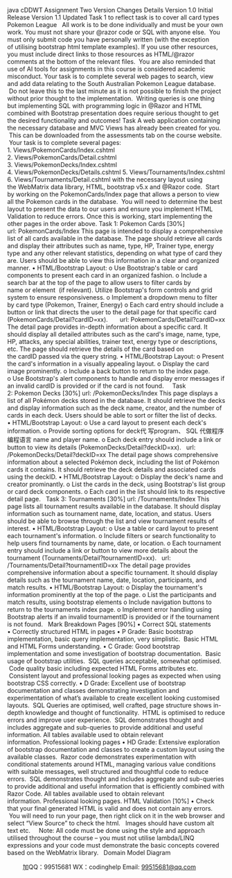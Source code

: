 java cDDWT Assignment Two
Version Changes	Details
Version 1.0	Initial Release
Version 1.1	Updated Task 1 to reflect task is to cover all card types
 
Pokemon League
 
All work is to be done individually and must be your own work. You must not share your @razor code or SQL with anyone else.  You must only submit code you have personally written (with the exception of utilising bootstrap html template examples). If you use other resources, you must include direct links to those resources as HTML/@razor comments at the bottom of the relevant files.  You are also reminded that use of AI tools for assignments in this course is considered academic misconduct.
Your task is to complete several web pages to search, view and add data relating to the South Australian Pokemon League database.  Do not leave this to the last minute as it is not possible to finish the project without prior thought to the implementation.  Writing queries is one thing but implementing SQL with programming logic in @Razor and HTML combined with Bootstrap presentation does require serious thought to get the desired functionality and outcomes!
Task
A web application containing the necessary database and MVC Views has already been created for you.  This can be downloaded from the assessments tab on the course website.  Your task is to complete several pages:
1. Views/PokemonCards/Index.cshtml
2. Views/PokemonCards/Detail.cshtml
3. Views/PokemonDecks/Index.cshtml
4. Views/PokemonDecks/Details.cshtml
5. Views/Tournaments/Index.cshtml
6. Views/Tournaments/Detail.cshtml
with the necessary layout using the WebMatrix data library, HTML, bootstrap v5.x and @Razor code.  Start by working on the PokemonCards/Index page that allows a person to view all the Pokemon cards in the database.  You will need to determine the best layout to present the data to our users and ensure you implement HTML Validation to reduce errors. Once this is working, start implementing the other pages in the order above.
Task 1: Pokemon Cards [30%]
url: PokemonCards/Index
This page is intended to display a comprehensive list of all cards available in the database. The page should retrieve all cards and display their attributes such as name, type, HP, Trainer type, energy type and any other relevant statistics, depending on what type of card they are. Users should be able to view this information in a clear and organized manner.
• HTML/Bootstrap Layout:
o Use Bootstrap's table or card components to present each card in an organized fashion.
o Include a search bar at the top of the page to allow users to filter cards by name or element  (if relevant). Utilize Bootstrap's form controls and grid system to ensure responsiveness.
o Implement a dropdown menu to filter by card type (Pokemon, Trainer, Energy)
o Each card entry should include a button or link that directs the user to the detail page for that specific card (PokemonCards/Detail?cardID=xx).
 
 
 
url: PokemonCards/Detail?cardID=xx
The detail page provides in-depth information about a specific card. It should display all detailed attributes such as the card's image, name, type, HP, attacks, any special abilities, trainer text, energy type or descriptions, etc. The page should retrieve the details of the card based on the cardID passed via the query string.
• HTML/Bootstrap Layout:
o Present the card's information in a visually appealing layout.
o Display the card image prominently.
o Include a back button to return to the index page.
o Use Bootstrap's alert components to handle and display error messages if an invalid cardID is provided or if the card is not found.
 
 
Task 2: Pokemon Decks [30%]
url: /PokemonDecks/Index
This page displays a list of all Pokémon decks stored in the database. It should retrieve the decks and display information such as the deck name, creator, and the number of cards in each deck. Users should be able to sort or filter the list of decks.
• HTML/Bootstrap Layout:
o Use a card layout to present each deck's information.
o Provide sorting options for deck代 写program、 SQL
代做程序编程语言 name and player name.
o Each deck entry should include a link or button to view its details (PokemonDecks/Detail?deckID=xx).
 
url: /PokemonDecks/Detail?deckID=xx
The detail page shows comprehensive information about a selected Pokémon deck, including the list of Pokémon cards it contains. It should retrieve the deck details and associated cards using the deckID.
• HTML/Bootstrap Layout:
o Display the deck's name and creator prominantly.
o List the cards in the deck, using Bootstrap's list group or card deck components.
o Each card in the list should link to its respective detail page.
 
Task 3: Tournaments [30%]
url: /Tournaments/Index
This page lists all tournament results available in the database. It should display information such as tournament name, date, location, and status. Users should be able to browse through the list and view tournament results of interest.
• HTML/Bootstrap Layout:
o Use a table or card layout to present each tournament's information.
o Include filters or search functionality to help users find tournaments by name, date, or location.
o Each tournament entry should include a link or button to view more details about the tournament (Tournaments/Detail?tournamentID=xx).
 
url: /Tournaments/Detail?tournamentID=xx
The detail page provides comprehensive information about a specific tournament. It should display details such as the tournament name, date, location, participants, and match results.
• HTML/Bootstrap Layout:
o Display the tournament's information prominently at the top of the page.
o List the participants and match results, using bootstrap elements
o Include navigation buttons to return to the tournaments index page.
o Implement error handling using Bootstrap alerts if an invalid tournamentID is provided or if the tournament is not found.
 
Mark Breakdown
Pages [90%]
• Correct SQL statements
• Correctly structured HTML in pages
• P Grade: Basic bootstrap implementation, basic query implementation, very simplistic.  Basic HTML and HTML Forms understanding.
• C Grade: Good bootstrap implementation and some investigation of bootstrap documentation.  Basic usage of bootstrap utilities.  SQL queries acceptable, somewhat optimised.  Code quality basic including expected HTML Forms attributes etc.  Consistent layout and professional looking pages as expected when using bootstrap CSS correctly.
• D Grade: Excellent use of bootstrap documentation and classes demonstrating investigation and experimentation of what’s available to create excellent looking customised layouts.  SQL Queries are optimised, well crafted, page structure shows in-depth knowledge and thought of functionality.  HTML is optimised to reduce errors and improve user experience.  SQL demonstrates thought and includes aggregate and sub-queries to provide additional and useful information. All tables available used to obtain relevant information. Professional looking pages
• HD Grade: Extensive exploration of bootstrap documentation and classes to create a custom layout using the available classes.  Razor code demonstrates experimentation with conditional statements around HTML, managing various value conditions with suitable messages, well structured and thoughtful code to reduce errors.  SQL demonstrates thought and includes aggregate and sub-queries to provide additional and useful information that is efficiently combined with Razor Code. All tables available used to obtain relevant information. Professional looking pages.
HTML Validation [10%]
• Check that your final generated HTML is valid and does not contain any errors.  You will need to run your page, then right click on it in the web browser and select “View Source” to check the html.   Images should have custom alt text etc.  
 
Note: All code must be done using the style and approach utilised throughout the course – you must not utilise lambda/LINQ expressions and your code must demonstrate the basic concepts covered based on the WebMatrix library.
 
Domain Model Diagram

         
加QQ：99515681  WX：codinghelp  Email: 99515681@qq.com
